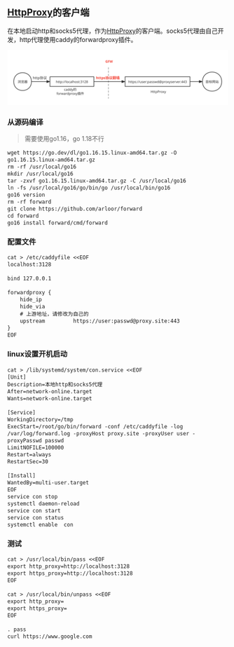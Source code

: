 ## [HttpProxy](https://github.com/arloor/HttpProxy)的客户端

在本地启动http和socks5代理，作为[HttpProxy](https://github.com/arloor/HttpProxy)的客户端。socks5代理由自己开发，http代理使用caddy的forwardproxy插件。

![](/forward部署图.svg)


### 从源码编译

> 需要使用go1.16，go 1.18不行

```shell
wget https://go.dev/dl/go1.16.15.linux-amd64.tar.gz -O go1.16.15.linux-amd64.tar.gz
rm -rf /usr/local/go16
mkdir /usr/local/go16
tar -zxvf go1.16.15.linux-amd64.tar.gz -C /usr/local/go16
ln -fs /usr/local/go16/go/bin/go /usr/local/bin/go16
go16 version
rm -rf forward
git clone https://github.com/arloor/forward
cd forward
go16 install forward/cmd/forward
```

### 配置文件

```shell
cat > /etc/caddyfile <<EOF
localhost:3128

bind 127.0.0.1

forwardproxy {
    hide_ip
    hide_via
    # 上游地址，请修改为自己的
    upstream         https://user:passwd@proxy.site:443
}
EOF
```

### linux设置开机启动

```shell
cat > /lib/systemd/system/con.service <<EOF
[Unit]
Description=本地http和socks5代理
After=network-online.target
Wants=network-online.target

[Service]
WorkingDirectory=/tmp
ExecStart=/root/go/bin/forward -conf /etc/caddyfile -log /var/log/forward.log -proxyHost proxy.site -proxyUser user -proxyPasswd passwd
LimitNOFILE=100000
Restart=always
RestartSec=30

[Install]
WantedBy=multi-user.target
EOF
service con stop
systemctl daemon-reload
service con start
service con status
systemctl enable  con
```

### 测试

```shell
cat > /usr/local/bin/pass <<EOF
export http_proxy=http://localhost:3128
export https_proxy=http://localhost:3128
EOF

cat > /usr/local/bin/unpass <<EOF
export http_proxy=
export https_proxy=
EOF

. pass
curl https://www.google.com
```
